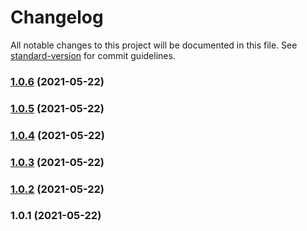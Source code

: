 # Changelog

All notable changes to this project will be documented in this file. See [standard-version](https://github.com/conventional-changelog/standard-version) for commit guidelines.

### [1.0.6](https://github.com/akmere-almeida/sample-library/compare/v1.0.5...v1.0.6) (2021-05-22)

### [1.0.5](https://github.com/akmere-almeida/sample-library/compare/v1.0.4...v1.0.5) (2021-05-22)

### [1.0.4](https://github.com/akmere-almeida/sample-library/compare/v1.0.3...v1.0.4) (2021-05-22)

### [1.0.3](https://github.com/akmere-almeida/sample-library/compare/v1.0.2...v1.0.3) (2021-05-22)

### [1.0.2](https://github.com/akmere-almeida/sample-library/compare/v1.0.1...v1.0.2) (2021-05-22)

### 1.0.1 (2021-05-22)
